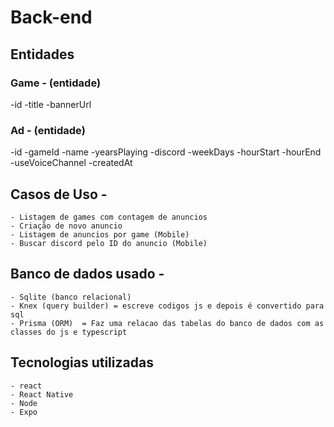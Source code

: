 # Back-end

## Entidades 

### Game - (entidade) 
   -id
   -title
   -bannerUrl 

### Ad - (entidade) 
   -id
   -gameId
   -name
   -yearsPlaying
   -discord
   -weekDays
   -hourStart
   -hourEnd
   -useVoiceChannel
   -createdAt

## Casos de Uso - 
    - Listagem de games com contagem de anuncios
    - Criação de novo anuncio 
    - Listagem de anuncios por game (Mobile)
    - Buscar discord pelo ID do anuncio (Mobile)

## Banco de dados usado - 
    - Sqlite (banco relacional)
    - Knex (query builder) = escreve codigos js e depois é convertido para sql
    - Prisma (ORM)  = Faz uma relacao das tabelas do banco de dados com as classes do js e typescript

## Tecnologias utilizadas 
    - react
    - React Native
    - Node
    - Expo